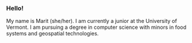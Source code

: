 ### Hello!

My name is Marit (she/her). I am currently a junior at the University of Vermont. I am pursuing a degree in computer science with minors in food systems and geospatial technologies. 
